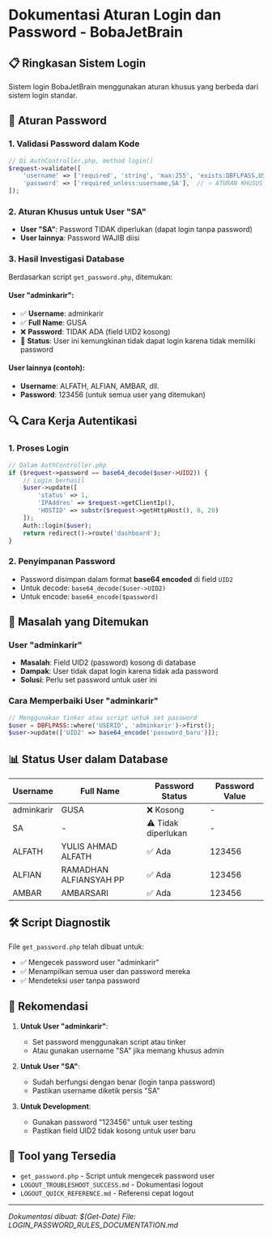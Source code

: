 # Dokumentasi Aturan Login dan Password - BobaJetBrain

## 📋 Ringkasan Sistem Login

Sistem login BobaJetBrain menggunakan aturan khusus yang berbeda dari sistem login standar.

## 🔐 Aturan Password

### 1. Validasi Password dalam Kode
```php
// Di AuthController.php, method login()
$request->validate([
    'username' => ['required', 'string', 'max:255', 'exists:DBFLPASS,USERID'],
    'password' => ['required_unless:username,SA'],  // ⭐ ATURAN KHUSUS
]);
```

### 2. Aturan Khusus untuk User "SA"
- **User "SA"**: Password TIDAK diperlukan (dapat login tanpa password)
- **User lainnya**: Password WAJIB diisi

### 3. Hasil Investigasi Database
Berdasarkan script `get_password.php`, ditemukan:

#### User "adminkarir":
- ✅ **Username**: adminkarir
- ✅ **Full Name**: GUSA  
- ❌ **Password**: TIDAK ADA (field UID2 kosong)
- 📝 **Status**: User ini kemungkinan tidak dapat login karena tidak memiliki password

#### User lainnya (contoh):
- **Username**: ALFATH, ALFIAN, AMBAR, dll.
- **Password**: 123456 (untuk semua user yang ditemukan)

## 🔍 Cara Kerja Autentikasi

### 1. Proses Login
```php
// Dalam AuthController.php
if ($request->password == base64_decode($user->UID2)) {
    // Login berhasil
    $user->update([
        'status' => 1, 
        'IPAddres' => $request->getClientIp(), 
        'HOSTID' => substr($request->getHttpHost(), 0, 20)
    ]);
    Auth::login($user);
    return redirect()->route('dashboard');
}
```

### 2. Penyimpanan Password
- Password disimpan dalam format **base64 encoded** di field `UID2`
- Untuk decode: `base64_decode($user->UID2)`
- Untuk encode: `base64_encode($password)`

## 🚨 Masalah yang Ditemukan

### User "adminkarir"
- **Masalah**: Field UID2 (password) kosong di database
- **Dampak**: User tidak dapat login karena tidak ada password
- **Solusi**: Perlu set password untuk user ini

### Cara Memperbaiki User "adminkarir"
```php
// Menggunakan tinker atau script untuk set password
$user = DBFLPASS::where('USERID', 'adminkarir')->first();
$user->update(['UID2' => base64_encode('password_baru')]);
```

## 📊 Status User dalam Database

| Username | Full Name | Password Status | Password Value |
|----------|-----------|----------------|----------------|
| adminkarir | GUSA | ❌ Kosong | - |
| SA | - | ⚠️ Tidak diperlukan | - |
| ALFATH | YULIS AHMAD ALFATH | ✅ Ada | 123456 |
| ALFIAN | RAMADHAN ALFIANSYAH PP | ✅ Ada | 123456 |
| AMBAR | AMBARSARI | ✅ Ada | 123456 |

## 🛠️ Script Diagnostik

File `get_password.php` telah dibuat untuk:
- ✅ Mengecek password user "adminkarir"
- ✅ Menampilkan semua user dan password mereka
- ✅ Mendeteksi user tanpa password

## 📝 Rekomendasi

1. **Untuk User "adminkarir"**:
   - Set password menggunakan script atau tinker
   - Atau gunakan username "SA" jika memang khusus admin

2. **Untuk User "SA"**:
   - Sudah berfungsi dengan benar (login tanpa password)
   - Pastikan username diketik persis "SA"

3. **Untuk Development**:
   - Gunakan password "123456" untuk user testing
   - Pastikan field UID2 tidak kosong untuk user baru

## 🔧 Tool yang Tersedia

- `get_password.php` - Script untuk mengecek password user
- `LOGOUT_TROUBLESHOOT_SUCCESS.md` - Dokumentasi logout
- `LOGOUT_QUICK_REFERENCE.md` - Referensi cepat logout

---
*Dokumentasi dibuat: $(Get-Date)*
*File: LOGIN_PASSWORD_RULES_DOCUMENTATION.md*
